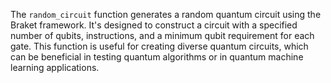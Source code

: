 The `random_circuit` function generates a random quantum circuit using the Braket framework. It's designed to construct a circuit with a specified number of qubits, instructions, and a minimum qubit requirement for each gate. This function is useful for creating diverse quantum circuits, which can be beneficial in testing quantum algorithms or in quantum machine learning applications.

<!--
[metadata-name]: Random Quantum Circuit Generator
[metadata-tags]: Textbook
[metadata-url]: https://github.com/aws-samples/amazon-braket-algorithm-library/tree/main/src/braket/experimental/algorithms/random_circuit
-->
